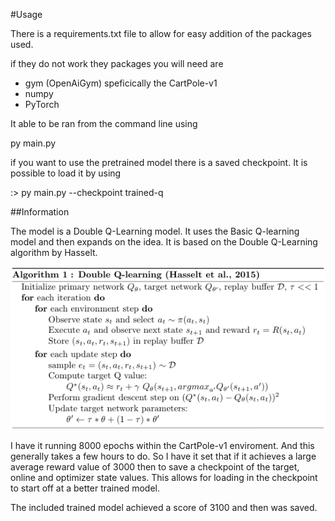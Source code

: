 #Usage

There is a requirements.txt file to allow for easy addition of the packages used. 

if they do not work they packages you will need are
- gym (OpenAiGym) speficically the CartPole-v1
- numpy
- PyTorch

It able to be ran from the command line using

py main.py

if you want to use the pretrained model there is a saved checkpoint. It is possible to load it by using 

:> py main.py --checkpoint trained-q

##Information

The model is a Double Q-Learning model. It uses the Basic Q-learning model and then expands on the idea. It is 
based on the Double Q-Learning algorithm by Hasselt. 

![img.png](img.png)

I have it running 8000 epochs within the CartPole-v1 enviroment. And this generally takes a few hours to do.
So I have it set that if it achieves a large average reward value of 3000 then to save a checkpoint of the
target, online and optimizer state values. This allows for loading in the checkpoint to start off at a better trained model.

The included trained model achieved a score of 3100 and then was saved.
